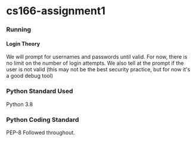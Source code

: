 # cs166-assignment1

### Running

#### Login Theory
We will prompt for usernames and passwords until valid. For now, there is no limit on the number of login attempts.
We also tell at the prompt if the user is not valid (this may not be the best security practice, but for now it's a 
good debug tool)
### Python Standard Used
Python 3.8

### Python Coding Standard
PEP-8 Followed throughout.